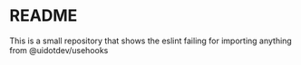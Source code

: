 # README

This is a small repository that shows the eslint failing for importing anything from @uidotdev/usehooks